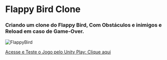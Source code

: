 # Flappy Bird Clone
### Criando um clone do Flappy Bird, Com Obstáculos e inimigos e Reload em caso de Game-Over.

![FlappyBird](https://github.com/user-attachments/assets/7a657141-fe83-45b4-93c9-d161406722be)

[Acesse e Teste o Jogo pelo Unity Play: Clique aqui](https://play.unity.com/en/games/171fabee-5dba-46fe-90fc-ef1b738c6655/webgl-builds)
